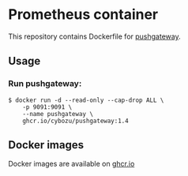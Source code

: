 Prometheus container
====================

This repository contains Dockerfile for [pushgateway](https://github.com/prometheus/pushgateway).

## Usage

### Run pushgateway:

```console
$ docker run -d --read-only --cap-drop ALL \
    -p 9091:9091 \
    --name pushgateway \
    ghcr.io/cybozu/pushgateway:1.4
```

## Docker images

Docker images are available on [ghcr.io](https://github.com/cybozu/neco-containers/pkgs/container/pushgateway)
